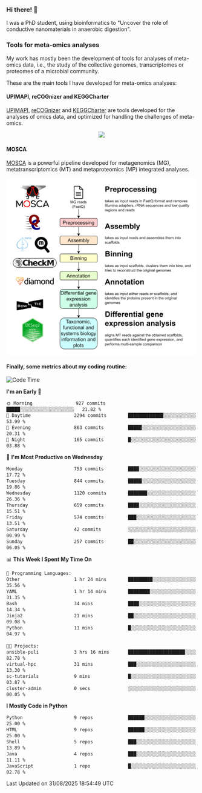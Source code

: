 ### Hi there! 👋

I was a PhD student, using bioinformatics to "Uncover the role of conductive nanomaterials in anaerobic digestion".

### Tools for meta-omics analyses

My work has mostly been the development of tools for analyses of meta-omics data, i.e., the study of the collective genomes, transcriptomes or proteomes of a microbial community.

These are the main tools I have developed for meta-omics analyses:

#### UPIMAPI, reCOGnizer and KEGGCharter

[UPIMAPI](https://github.com/iquasere/UPIMAPI), [reCOGnizer](https://github.com/iquasere/reCOGnizer) and [KEGGCharter](https://github.com/iquasere/KEGGCharter) are tools developed for the analyses of omics data, and optimized for handling the challenges of meta-omics.

<p align="center">
    <img src="assets/annotation_paper.png">
</p>

#### MOSCA

[MOSCA](https://github.com/iquasere/MOSCA) is a powerful pipeline developed for metagenomics (MG), metatranscriptomics (MT) and metaproteomics (MP) integrated analyses.

<p align="center">
    <img src="assets/mosca_workflow.png" align="center" width="700">
</p>


#### Finally, some metrics about my coding routine:

<!--START_SECTION:waka-->
![Code Time](http://img.shields.io/badge/Code%20Time-1%2C018%20hrs%2032%20mins-blue)

**I'm an Early 🐤** 

```text
🌞 Morning                927 commits         █████░░░░░░░░░░░░░░░░░░░░   21.82 % 
🌆 Daytime                2294 commits        █████████████░░░░░░░░░░░░   53.99 % 
🌃 Evening                863 commits         █████░░░░░░░░░░░░░░░░░░░░   20.31 % 
🌙 Night                  165 commits         █░░░░░░░░░░░░░░░░░░░░░░░░   03.88 % 
```
📅 **I'm Most Productive on Wednesday** 

```text
Monday                   753 commits         ████░░░░░░░░░░░░░░░░░░░░░   17.72 % 
Tuesday                  844 commits         █████░░░░░░░░░░░░░░░░░░░░   19.86 % 
Wednesday                1120 commits        ███████░░░░░░░░░░░░░░░░░░   26.36 % 
Thursday                 659 commits         ████░░░░░░░░░░░░░░░░░░░░░   15.51 % 
Friday                   574 commits         ███░░░░░░░░░░░░░░░░░░░░░░   13.51 % 
Saturday                 42 commits          ░░░░░░░░░░░░░░░░░░░░░░░░░   00.99 % 
Sunday                   257 commits         ██░░░░░░░░░░░░░░░░░░░░░░░   06.05 % 
```


📊 **This Week I Spent My Time On** 

```text
💬 Programming Languages: 
Other                    1 hr 24 mins        █████████░░░░░░░░░░░░░░░░   35.56 % 
YAML                     1 hr 14 mins        ████████░░░░░░░░░░░░░░░░░   31.35 % 
Bash                     34 mins             ████░░░░░░░░░░░░░░░░░░░░░   14.34 % 
Jinja2                   21 mins             ██░░░░░░░░░░░░░░░░░░░░░░░   09.08 % 
Python                   11 mins             █░░░░░░░░░░░░░░░░░░░░░░░░   04.97 % 

🐱‍💻 Projects: 
ansible-puli             3 hrs 16 mins       █████████████████████░░░░   82.78 % 
virtual-hpc              31 mins             ███░░░░░░░░░░░░░░░░░░░░░░   13.30 % 
sc-tutorials             9 mins              █░░░░░░░░░░░░░░░░░░░░░░░░   03.87 % 
cluster-admin            0 secs              ░░░░░░░░░░░░░░░░░░░░░░░░░   00.05 % 
```

**I Mostly Code in Python** 

```text
Python                   9 repos             ██████░░░░░░░░░░░░░░░░░░░   25.00 % 
HTML                     9 repos             ██████░░░░░░░░░░░░░░░░░░░   25.00 % 
Shell                    5 repos             ███░░░░░░░░░░░░░░░░░░░░░░   13.89 % 
Java                     4 repos             ███░░░░░░░░░░░░░░░░░░░░░░   11.11 % 
JavaScript               1 repo              █░░░░░░░░░░░░░░░░░░░░░░░░   02.78 % 
```




 Last Updated on 31/08/2025 18:54:49 UTC
<!--END_SECTION:waka-->
